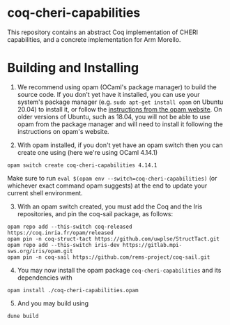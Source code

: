 # coq-cheri-capabilities

This repository contains an abstract Coq implementation of CHERI capabilities, and a concrete implementation for Arm Morello.

# Building and Installing

1. We recommend using opam (OCaml's package manager) to build the source code. If you don't yet have it installed, you can use your system's package manager (e.g. `sudo apt-get install opam` on Ubuntu 20.04) to install it, or follow the [instructions from the opam website](https://opam.ocaml.org/doc/Install.html). On older versions of Ubuntu, such as 18.04, you will not be able
to use opam from the package manager and will need to install it
following the instructions on opam's website.

2. With opam installed, if you don't yet have an opam switch then you can create one using (here we're using OCaml 4.14.1)
```
opam switch create coq-cheri-capabilities 4.14.1
```
Make sure to run `eval $(opam env --switch=coq-cheri-capabilities)` (or whichever exact command opam suggests) at the end to update your current shell environment.

3. With an opam switch created, you must add the Coq and the Iris repositories, and pin the coq-sail package, as follows: 
```
opam repo add --this-switch coq-released https://coq.inria.fr/opam/released
opam pin -n coq-struct-tact https://github.com/uwplse/StructTact.git
opam repo add --this-switch iris-dev https://gitlab.mpi-sws.org/iris/opam.git
opam pin -n coq-sail https://github.com/rems-project/coq-sail.git
```

4. You may now install the opam package `coq-cheri-capabilities` and its dependencies with
```
opam install ./coq-cheri-capabilities.opam
```

5. And you may build using
```
dune build
```
